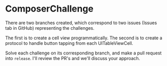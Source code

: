 # ComposerChallenge

There are two branches created, which correspond to two issues (Issues tab in GitHub) representing the challenges. 

The first is to create a cell view programmatically. The second is to create a protocol to handle button tapping from each UITableViewCell.

Solve each challenge on its corresponding branch, and make a pull request into `release`. I'll review the PR's and we'll discuss your approach.
